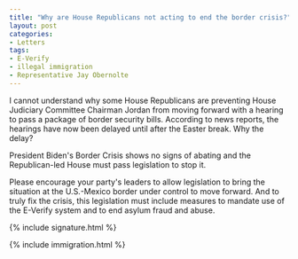 ```yaml
---
title: "Why are House Republicans not acting to end the border crisis?"
layout: post
categories:
- Letters
tags:
- E-Verify
- illegal immigration
- Representative Jay Obernolte
---
```


I cannot understand why some House Republicans are preventing House Judiciary Committee Chairman Jordan from moving forward with a hearing to pass a package of border security bills. According to news reports, the hearings have now been delayed until after the Easter break. Why the delay?

President Biden's Border Crisis shows no signs of abating and the Republican-led House must pass legislation to stop it.

Please encourage your party's leaders to allow legislation to bring the situation at the U.S.-Mexico border under control to move forward. And to truly fix the crisis, this legislation must include measures to mandate use of the E-Verify system and to end asylum fraud and abuse.

{% include signature.html %}

{% include immigration.html %}
